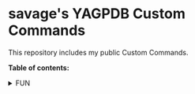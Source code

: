 # savage's YAGPDB Custom Commands

This repository includes my public Custom Commands. 

**Table of contents:**
<details>
  <summary>FUN</summary>
  
  ## Fun commands to torture your community
  * [Hi XX, I'm YAGPDB.xyz - Dadjoke Response](https://github.com/savage4618/yagpdb-ccs/blob/master/HiXXXImDad.yagcc)

 </details>